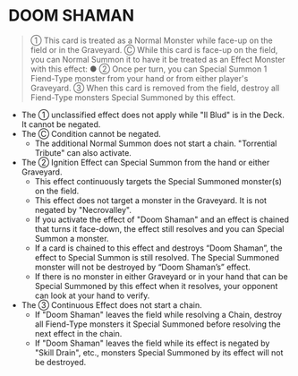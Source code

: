 # DOOM SHAMAN

> ① This card is treated as a Normal Monster while face-up on the field or in the Graveyard. Ⓒ While this card is face-up on the field, you can Normal Summon it to have it be treated as an Effect Monster with this effect:
● ② Once per turn, you can Special Summon 1 Fiend-Type monster from your hand or from either player's Graveyard. ③ When this card is removed from the field, destroy all Fiend-Type monsters Special Summoned by this effect.

*   The ① unclassified effect does not apply while "Il Blud" is in the Deck. It cannot be negated.
*   The Ⓒ Condition cannot be negated.
    *   The additional Normal Summon does not start a chain. "Torrential Tribute" can also activate.
*   The ② Ignition Effect can Special Summon from the hand or either Graveyard.
    *   This effect continuously targets the Special Summoned monster(s) on the field.
    *   This effect does not target a monster in the Graveyard. It is not negated by "Necrovalley".
    *   If you activate the effect of "Doom Shaman" and an effect is chained that turns it face-down, the effect still resolves and you can Special Summon a monster.
    *   If a card is chained to this effect and destroys “Doom Shaman”, the effect to Special Summon is still resolved. The Special Summoned monster will not be destroyed by “Doom Shaman’s” effect.
    *   If there is no monster in either Graveyard or in your hand that can be Special Summoned by this effect when it resolves, your opponent can look at your hand to verify.
*   The ③ Continuous Effect does not start a chain.
    *   If "Doom Shaman" leaves the field while resolving a Chain, destroy all Fiend-Type monsters it Special Summoned before resolving the next effect in the chain.
    *   If "Doom Shaman" leaves the field while its effect is negated by "Skill Drain", etc., monsters Special Summoned by its effect will not be destroyed.
